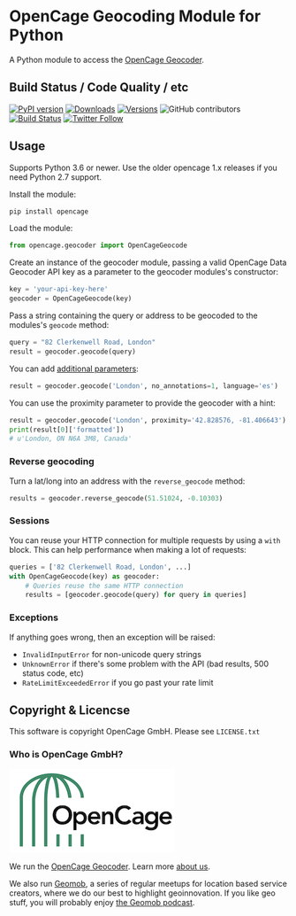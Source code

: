 
# OpenCage Geocoding Module for Python

A Python module to access the [OpenCage Geocoder](https://opencagedata.com/).

## Build Status / Code Quality / etc

[![PyPI version](https://badge.fury.io/py/opencage.svg)](https://badge.fury.io/py/opencage)
[![Downloads](https://pepy.tech/badge/opencage/month)](https://pepy.tech/project/opencage)
[![Versions](https://img.shields.io/pypi/pyversions/opencage)](https://pypi.org/project/opencage/)
![GitHub contributors](https://img.shields.io/github/contributors/opencagedata/python-opencage-geocoder)
[![Build Status](https://travis-ci.org/OpenCageData/python-opencage-geocoder.svg?branch=master)](https://travis-ci.org/OpenCageData/python-opencage-geocoder)
[![Twitter Follow](https://img.shields.io/twitter/follow/OpenCage?label=Follow%20OpenCage&style=social)](https://twitter.com/opencage)

## Usage

Supports Python 3.6 or newer. Use the older opencage 1.x releases if you need Python 2.7 support.

Install the module:

```bash
pip install opencage
```

Load the module:

```python
from opencage.geocoder import OpenCageGeocode
```

Create an instance of the geocoder module, passing a valid OpenCage Data Geocoder API key
as a parameter to the geocoder modules's constructor:

```python
key = 'your-api-key-here'
geocoder = OpenCageGeocode(key)
```

Pass a string containing the query or address to be geocoded to the modules's `geocode` method:

```python
query = "82 Clerkenwell Road, London"
result = geocoder.geocode(query)
```

You can add [additional parameters](https://opencagedata.com/api#forward):

```python
result = geocoder.geocode('London', no_annotations=1, language='es')
```

You can use the proximity parameter to provide the geocoder with a hint:

```python
result = geocoder.geocode('London', proximity='42.828576, -81.406643')
print(result[0]['formatted'])
# u'London, ON N6A 3M8, Canada'
```


### Reverse geocoding

Turn a lat/long into an address with the ``reverse_geocode`` method:

```python
results = geocoder.reverse_geocode(51.51024, -0.10303)
```

### Sessions

You can reuse your HTTP connection for multiple requests by
using a `with` block. This can help performance when making
a lot of requests:

```python
queries = ['82 Clerkenwell Road, London', ...]
with OpenCageGeocode(key) as geocoder:
    # Queries reuse the same HTTP connection
    results = [geocoder.geocode(query) for query in queries]
```

### Exceptions

If anything goes wrong, then an exception will be raised:
 * ``InvalidInputError`` for non-unicode query strings
 * ``UnknownError`` if there's some problem with the API (bad results, 500 status code, etc)
 * ``RateLimitExceededError`` if you go past your rate limit


## Copyright & Licencse

This software is copyright OpenCage GmbH.
Please see `LICENSE.txt`

### Who is OpenCage GmbH?

<a href="https://opencagedata.com"><img src="opencage_logo_300_150.png"></a>

We run the [OpenCage Geocoder](https://opencagedata.com). Learn more [about us](https://opencagedata.com/about).

We also run [Geomob](https://thegeomob.com), a series of regular meetups for location based service creators, where we do our best to highlight geoinnovation. If you like geo stuff, you will probably enjoy [the Geomob podcast](https://thegeomob.com/podcast/).
